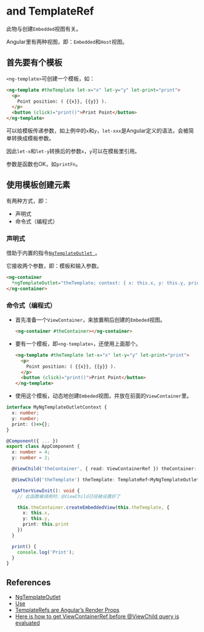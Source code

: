 # <ng-template> and TemplateRef

此物与创建`Embedded`视图有关。

Angular里有两种视图，即：`Embedded`和`Host`视图。

## 首先要有个模板

`<ng-template>`可创建一个模板，如：

```html
<ng-template #theTemplate let-x="x" let-y="y" let-print="print">
  <p>
    Point position: ( {{x}}, {{y}} ).
  </p>
  <button (click)="print()">Print Point</button>
</ng-template>
```

可以给模板传递参数，如上例中的`x`和`y`，`let-xxx`是Angular定义的语法，会被简单转换成模板参数。

因此`let-x`和`let-y`转换后的参数`x`，`y`可以在模板里引用。

参数是函数也OK，如`printFn`。

## 使用模板创建元素

有两种方式，即：

- 声明式
- 命令式（编程式）

### 声明式

借助于内置的指令[`NgTemplateOutlet
`](https://angular.io/api/common/NgTemplateOutlet)。

它接收两个参数，即：模板和输入参数。

```html
<ng-container
  *ngTemplateOutlet="theTemplate; context: { x: this.x, y: this.y, print: this.print }">
</ng-container>
```

### 命令式（编程式）

- 首先准备一个`ViewContainer`，来放置稍后创建的`Embeded`视图。
  ```html
  <ng-container #theContainer></ng-container>
  ```

- 要有一个模板，即`<ng-template>`，还使用上面那个。
  ```html
  <ng-template #theTemplate let-x="x" let-y="y" let-print="print">
    <p>
      Point position: ( {{x}}, {{y}} ).
    </p>
    <button (click)="print()">Print Point</button>
  </ng-template>
  ```

- 使用这个模板，动态地创建`Embeded`视图，并放在前面的`ViewContainer`里。
```ts
interface MyNgTemplateOutletContext {
  x: number;
  y: number;
  print: ()=>{};
}

@Component({ ... })
export class AppComponent {
  x: number = 4;
  y: number = 2;

  @ViewChild('theContainer', { read: ViewContainerRef }) theContainer: ViewContainerRef;

  @ViewChild('theTemplate') theTemplate: TemplateRef<MyNgTemplateOutletContext>;

  ngAfterViewInit(): void {
    // 此函数被调用时，@ViewChild已经被设置好了

    this.theContainer.createEmbeddedView(this.theTemplate, {
      x: this.x,
      y: this.y,
      print: this.print
    })
  }

  print() {
    console.log('Print');
  }
}
```

## References

- [NgTemplateOutlet
](https://angular.io/api/common/NgTemplateOutlet)
- [Use <ng-template>
](https://blog.angularindepth.com/use-ng-template-c72852c37fba)
- [TemplateRefs are Angular’s Render Props
](https://blog.angularindepth.com/templaterefs-are-angulars-render-props-a2b97cbcc362)
- [Here is how to get ViewContainerRef before @ViewChild query is evaluated
](https://blog.angularindepth.com/here-is-how-to-get-viewcontainerref-before-viewchild-query-is-evaluated-f649e51315fb)
